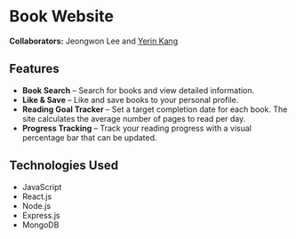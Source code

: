 # Book Website

**Collaborators:** Jeongwon Lee and [Yerin Kang](https://github.com/yerin16)

## Features

- **Book Search** – Search for books and view detailed information.
- **Like & Save** – Like and save books to your personal profile.
- **Reading Goal Tracker** – Set a target completion date for each book. The site calculates the average number of pages to read per day.
- **Progress Tracking** – Track your reading progress with a visual percentage bar that can be updated.

## Technologies Used

- JavaScript  
- React.js  
- Node.js  
- Express.js  
- MongoDB
